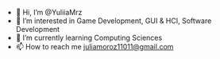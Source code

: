 - 👋 Hi, I’m @YuliiaMrz
- 👀 I’m interested in Game Development, GUI & HCI, Software Development
- 🌱 I’m currently learning Computing Sciences
- 📫 How to reach me juliamoroz11011@gmail.com
